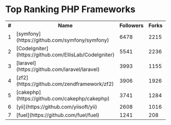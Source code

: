 Top Ranking PHP Frameworks
==========================

<table><tr><th>#</th><th>Name</th><th>Followers</th><th>Forks</th><th>Issues</th></tr>
<tr>
    <td>1</td>
    <td>[symfony](https://github.com/symfony/symfony)</td>
    <td>6478</td>
    <td>2215</td>
    <td>526</td>
</tr>

<tr>
    <td>2</td>
    <td>[CodeIgniter](https://github.com/EllisLab/CodeIgniter)</td>
    <td>5541</td>
    <td>2236</td>
    <td>205</td>
</tr>

<tr>
    <td>3</td>
    <td>[laravel](https://github.com/laravel/laravel)</td>
    <td>3993</td>
    <td>1155</td>
    <td>34</td>
</tr>

<tr>
    <td>4</td>
    <td>[zf2](https://github.com/zendframework/zf2)</td>
    <td>3906</td>
    <td>1926</td>
    <td>251</td>
</tr>

<tr>
    <td>5</td>
    <td>[cakephp](https://github.com/cakephp/cakephp)</td>
    <td>3741</td>
    <td>1284</td>
    <td>30</td>
</tr>

<tr>
    <td>6</td>
    <td>[yii](https://github.com/yiisoft/yii)</td>
    <td>2608</td>
    <td>1016</td>
    <td>482</td>
</tr>

<tr>
    <td>7</td>
    <td>[fuel](https://github.com/fuel/fuel)</td>
    <td>1241</td>
    <td>208</td>
    <td>1</td>
</tr>

